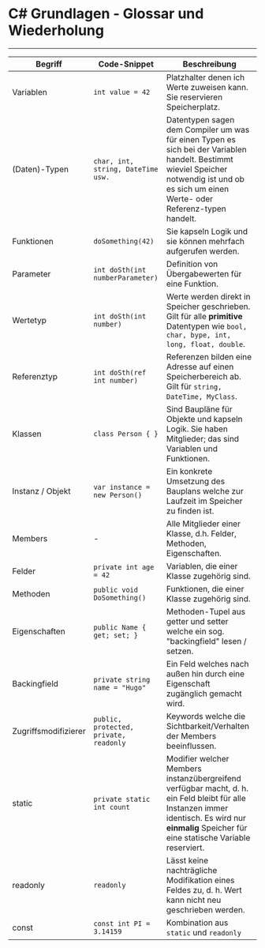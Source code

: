 # C# Grundlagen - Glossar und Wiederholung

---

| Begriff              | Code-Snippet                           | Beschreibung                                                                                                                                                                                      |
| -------------------- | -------------------------------------- | ------------------------------------------------------------------------------------------------------------------------------------------------------------------------------------------------- |
| Variablen            | `int value = 42`                       | Platzhalter denen ich Werte zuweisen kann. Sie reservieren Speicherplatz.                                                                                                                         |
| (Daten)-Typen        | `char, int, string, DateTime usw.`     | Datentypen sagen dem Compiler um was für einen Typen es sich bei der Variablen handelt. Bestimmt wieviel Speicher notwendig ist und ob es sich um einen Werte- oder Referenz-typen handelt.       |
| Funktionen           | `doSomething(42)`                      | Sie kapseln Logik und sie können mehrfach aufgerufen werden.                                                                                                                                      |
| Parameter            | `int doSth(int numberParameter)`       | Definition von Übergabewerten für eine Funktion.                                                                                                                                                  |
| Wertetyp             | `int doSth(int number)`                | Werte werden direkt in Speicher geschrieben. Gilt für alle **primitive** Datentypen wie `bool, char, bype, int, long, float, double`.                                                             |
| Referenztyp          | `int doSth(ref int number)`            | Referenzen bilden eine Adresse auf einen Speicherbereich ab. Gilt für `string, DateTime, MyClass`.                                                                                                |
| Klassen              | `class Person { }`                     | Sind Baupläne für Objekte und kapseln Logik. Sie haben Mitglieder; das sind Variablen und Funktionen.                                                                                             |
| Instanz / Objekt     | `var instance = new Person()`          | Ein konkrete Umsetzung des Bauplans welche zur Laufzeit im Speicher zu finden ist.                                                                                                                |
| Members              | -                                      | Alle Mitglieder einer Klasse, d.h. Felder, Methoden, Eigenschaften.                                                                                                                               |
| Felder               | `private int age = 42`                 | Variablen, die einer Klasse zugehörig sind.                                                                                                                                                       |
| Methoden             | `public void DoSomething()`            | Funktionen, die einer Klasse zugehörig sind.                                                                                                                                                      |
| Eigenschaften        | `public Name { get; set; }`            | Methoden-Tupel aus getter und setter welche ein sog. "backingfield" lesen / setzen.                                                                                                               |
| Backingfield         | `private string name = "Hugo"`         | Ein Feld welches nach außen hin durch eine Eigenschaft zugänglich gemacht wird.                                                                                                                   |
| Zugriffsmodifizierer | `public, protected, private, readonly` | Keywords welche die Sichtbarkeit/Verhalten der Members beeinflussen.                                                                                                                              |
| static               | `private static int count`             | Modifier welcher Members instanzübergreifend verfügbar macht, d. h. ein Feld bleibt für alle Instanzen immer identisch. Es wird nur **einmalig** Speicher für eine statische Variable reserviert. |
| readonly             | `readonly `                            | Lässt keine nachträgliche Modifikation eines Feldes zu, d. h. Wert kann nicht neu geschrieben werden.                                                                                             |
| const                | `const int PI = 3.14159`               | Kombination aus `static` und `readonly`                                                                                                                                                           |
